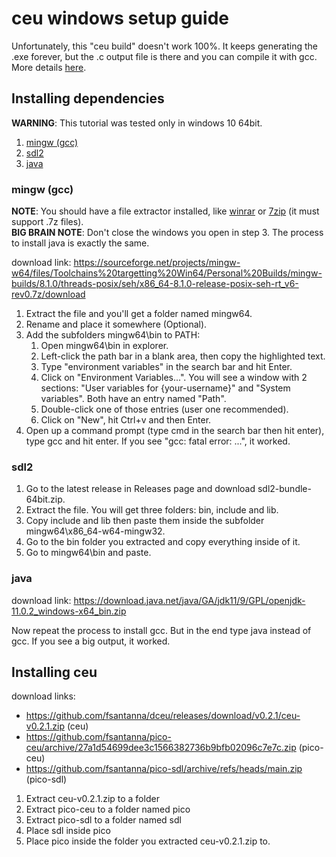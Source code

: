 # ceu windows setup guide

Unfortunately, this "ceu build" doesn't work 100%. It keeps generating the .exe forever, but the .c output file is there and you can compile it with gcc. More details [here](#ceu-windows-setup-guide).

## Installing dependencies

__WARNING__: This tutorial was tested only in windows 10 64bit.
1. [mingw (gcc)](#mingw-gcc)
2. [sdl2](#sdl2)
3. [java](#java)

### mingw (gcc)

__NOTE__: You should have a file extractor installed, like [winrar](https://www.win-rar.com/start.html?&L=0) or [7zip](https://www.7-zip.org/) (it must support .7z files).\
__BIG BRAIN NOTE__: Don't close the windows you open in step 3. The process to install java is exactly the same.

download link: https://sourceforge.net/projects/mingw-w64/files/Toolchains%20targetting%20Win64/Personal%20Builds/mingw-builds/8.1.0/threads-posix/seh/x86_64-8.1.0-release-posix-seh-rt_v6-rev0.7z/download

1. Extract the file and you'll get a folder named mingw64.
2. Rename and place it somewhere (Optional).
3. Add the subfolders mingw64\\bin to PATH:
    1. Open mingw64\\bin in explorer.
    2. Left-click the path bar in a blank area, then copy the highlighted text.
    3. Type "environment variables" in the search bar and hit Enter.
    4. Click on "Environment Variables...". You will see a window with 2 sections: "User variables for {your-username}" and "System variables". Both have an entry named "Path".
    5. Double-click one of those entries (user one recommended).
    6. Click on "New", hit Ctrl+v and then Enter.
4. Open up a command prompt (type cmd in the search bar then hit enter), type gcc and hit enter. If you see "gcc: fatal error: ...", it worked.

### sdl2

1. Go to the latest release in Releases page and download sdl2-bundle-64bit.zip.
2. Extract the file. You will get three folders: bin, include and lib.
3. Copy include and lib then paste them inside the subfolder mingw64\\x86_64-w64-mingw32.
5. Go to the bin folder you extracted and copy everything inside of it.
6. Go to mingw64\\bin and paste.

### java

download link: https://download.java.net/java/GA/jdk11/9/GPL/openjdk-11.0.2_windows-x64_bin.zip

Now repeat the process to install gcc. But in the end type java instead of gcc. If you see a big output, it worked.

## Installing ceu

download links:
* https://github.com/fsantanna/dceu/releases/download/v0.2.1/ceu-v0.2.1.zip (ceu)
* https://github.com/fsantanna/pico-ceu/archive/27a1d54699dee3c1566382736b9bfb02096c7e7c.zip (pico-ceu)
* https://github.com/fsantanna/pico-sdl/archive/refs/heads/main.zip (pico-sdl)

1. Extract ceu-v0.2.1.zip to a folder
2. Extract pico-ceu to a folder named pico
3. Extract pico-sdl to a folder named sdl
4. Place sdl inside pico
5. Place pico inside the folder you extracted ceu-v0.2.1.zip to.